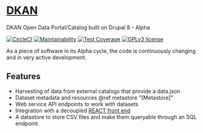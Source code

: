 # [DKAN](https://getdkan.github.io/dkan2/)

DKAN Open Data Portal/Catalog built on Drupal 8 - Alpha

[![CircleCI](https://circleci.com/gh/GetDKAN/dkan2.svg?style=svg)](https://circleci.com/gh/GetDKAN/dkan2)
[![Maintainability](https://api.codeclimate.com/v1/badges/7a93219b8ae65a83f095/maintainability)](https://codeclimate.com/github/GetDKAN/dkan2/maintainability)
[![Test Coverage](https://api.codeclimate.com/v1/badges/7a93219b8ae65a83f095/test_coverage)](https://codeclimate.com/github/GetDKAN/dkan2/test_coverage)
[![GPLv3 license](https://img.shields.io/badge/License-GPLv3-blue.svg)](https://www.gnu.org/licenses/gpl-3.0.en.html)

As a piece of software in its Alpha cycle, the code is continuously changing and in very active development.

## Features

- Harvesting of data from external catalogs that provide a data.json
- Dataset metadata and resources @ref metastore "[Metastore]"
- Web service API endpoints to work with datasets
- Integration with a decoupled [REACT front end](https://github.com/getdkan/data-catalog-frontend) 
- A datastore to store CSV files and make them queryable through an SQL endpoint.
